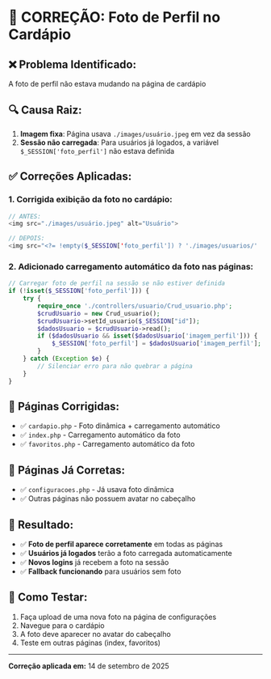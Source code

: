 # 🔧 CORREÇÃO: Foto de Perfil no Cardápio

## ❌ **Problema Identificado:**
A foto de perfil não estava mudando na página de cardápio

## 🔍 **Causa Raiz:**
1. **Imagem fixa**: Página usava `./images/usuário.jpeg` em vez da sessão
2. **Sessão não carregada**: Para usuários já logados, a variável `$_SESSION['foto_perfil']` não estava definida

## ✅ **Correções Aplicadas:**

### 1. **Corrigida exibição da foto no cardápio:**
```php
// ANTES:
<img src="./images/usuário.jpeg" alt="Usuário">

// DEPOIS:
<img src="<?= !empty($_SESSION['foto_perfil']) ? './images/usuarios/' . $_SESSION['foto_perfil'] : './images/usuário.jpeg' ?>" alt="Usuário">
```

### 2. **Adicionado carregamento automático da foto nas páginas:**
```php
// Carregar foto de perfil na sessão se não estiver definida
if (!isset($_SESSION['foto_perfil'])) {
    try {
        require_once './controllers/usuario/Crud_usuario.php';
        $crudUsuario = new Crud_usuario();
        $crudUsuario->setId_usuario($_SESSION["id"]);
        $dadosUsuario = $crudUsuario->read();
        if ($dadosUsuario && isset($dadosUsuario['imagem_perfil'])) {
            $_SESSION['foto_perfil'] = $dadosUsuario['imagem_perfil'];
        }
    } catch (Exception $e) {
        // Silenciar erro para não quebrar a página
    }
}
```

## 📄 **Páginas Corrigidas:**
- ✅ `cardapio.php` - Foto dinâmica + carregamento automático
- ✅ `index.php` - Carregamento automático da foto
- ✅ `favoritos.php` - Carregamento automático da foto

## 📄 **Páginas Já Corretas:**
- ✅ `configuracoes.php` - Já usava foto dinâmica
- ✅ Outras páginas não possuem avatar no cabeçalho

## 🎯 **Resultado:**
- ✅ **Foto de perfil aparece corretamente** em todas as páginas
- ✅ **Usuários já logados** terão a foto carregada automaticamente
- ✅ **Novos logins** já recebem a foto na sessão
- ✅ **Fallback funcionando** para usuários sem foto

## 🧪 **Como Testar:**
1. Faça upload de uma nova foto na página de configurações
2. Navegue para o cardápio
3. A foto deve aparecer no avatar do cabeçalho
4. Teste em outras páginas (index, favoritos)

---
**Correção aplicada em:** 14 de setembro de 2025